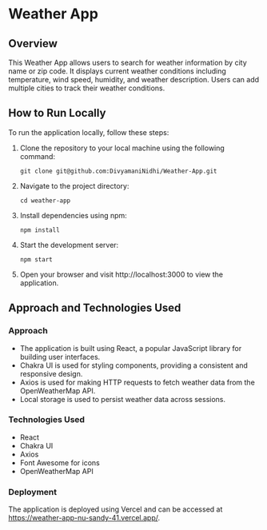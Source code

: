 # Weather App

## Overview
This Weather App allows users to search for weather information by city name or zip code. It displays current weather conditions including temperature, wind speed, humidity, and weather description. Users can add multiple cities to track their weather conditions.

## How to Run Locally
To run the application locally, follow these steps:
1. Clone the repository to your local machine using the following command:
   ```
   git clone git@github.com:DivyamaniNidhi/Weather-App.git
   ```
2. Navigate to the project directory:
   ```
   cd weather-app
   ```
3. Install dependencies using npm:
   ```
   npm install
   ```
4. Start the development server:
   ```
   npm start
   ```
5.  Open your browser and visit http://localhost:3000 to view the application.

## Approach and Technologies Used
### Approach
- The application is built using React, a popular JavaScript library for building user interfaces.
- Chakra UI is used for styling components, providing a consistent and responsive design.
- Axios is used for making HTTP requests to fetch weather data from the OpenWeatherMap API.
- Local storage is used to persist weather data across sessions.

### Technologies Used
- React
- Chakra UI
- Axios
- Font Awesome for icons
- OpenWeatherMap API

### Deployment

The application is deployed using Vercel and can be accessed at https://weather-app-nu-sandy-41.vercel.app/.
